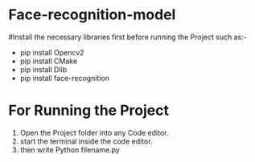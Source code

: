 # Face-recognition-model

#Install the necessary libraries first before running the Project such as:-
- pip install Opencv2
- pip install CMake
- pip install Dlib
- pip install face-recognition

# For Running the Project

1) Open the Project folder into any Code editor.
2) start the terminal inside the code editor.
3) then write Python filename.py
